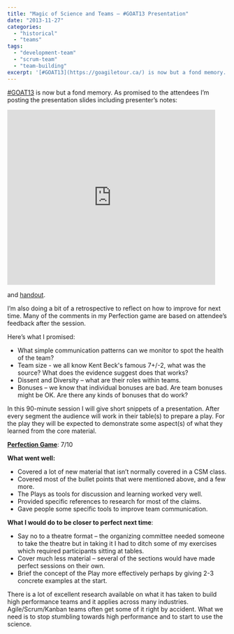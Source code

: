 ```yaml
---
title: "Magic of Science and Teams – #GOAT13 Presentation"
date: "2013-11-27"
categories: 
  - "historical"
  - "teams"
tags: 
  - "development-team"
  - "scrum-team"
  - "team-building"
excerpt: '[#GOAT13](https://goagiletour.ca/) is now but a fond memory. As promised to the attendees'
---
```


[#GOAT13](https://goagiletour.ca/) is now but a fond memory. As promised to the attendees I’m posting the presentation slides including presenter’s notes:

<iframe src="https://www.slideshare.net/slideshow/embed_code/28660263" width="476" height="400" frameborder="0" marginwidth="0" marginheight="0" scrolling="no"></iframe>

and [handout](https://www.slideshare.net/mlevison/the-magic-and-science-of-teams).

I’m also doing a bit of a retrospective to reflect on how to improve for next time. Many of the comments in my Perfection game are based on attendee’s feedback after the session.

Here’s what I promised:

- What simple communication patterns can we monitor to spot the health of the team?
- Team size - we all know Kent Beck's famous 7+/-2, what was the source? What does the evidence suggest does that works?
- Dissent and Diversity – what are their roles within teams.
- Bonuses – we know that individual bonuses are bad. Are team bonuses might be OK. Are there any kinds of bonuses that do work?

In this 90-minute session I will give short snippets of a presentation. After every segment the audience will work in their table(s) to prepare a play. For the play they will be expected to demonstrate some aspect(s) of what they learned from the core material.

[**Perfection Game**](https://www.hanoulle.be/2010/07/08/perfection-game/): 7/10

**What went well:**

- Covered a lot of new material that isn’t normally covered in a CSM class.
- Covered most of the bullet points that were mentioned above, and a few more.
- The Plays as tools for discussion and learning worked very well.
- Provided specific references to research for most of the claims.
- Gave people some specific tools to improve team communication.

**What I would do to be closer to perfect next time**:

- Say no to a theatre format – the organizing committee needed someone to take the theatre but in taking it I had to ditch some of my exercises which required participants sitting at tables.
- Cover much less material – several of the sections would have made perfect sessions on their own.
- Brief the concept of the Play more effectively perhaps by giving 2-3 concrete examples at the start.

There is a lot of excellent research available on what it has taken to build high performance teams and it applies across many industries. Agile/Scrum/Kanban teams often get some of it right by accident. What we need is to stop stumbling towards high performance and to start to use the science.
